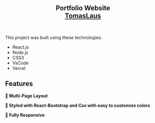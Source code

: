 <h2 align="center">
  Portfolio Website<br/>
  <a href="https://tomaslaus.vercel.app/" target="_blank">TomasLaus</a>
</h2>


<br/>


This project was built using these technologies.

- React.js
- Node.js
- CSS3
- VsCode
- Vercel

## Features

**📖 Multi-Page Layout**

**🎨 Styled with React-Bootstrap and Css with easy to customize colors**

**📱 Fully Responsive**

